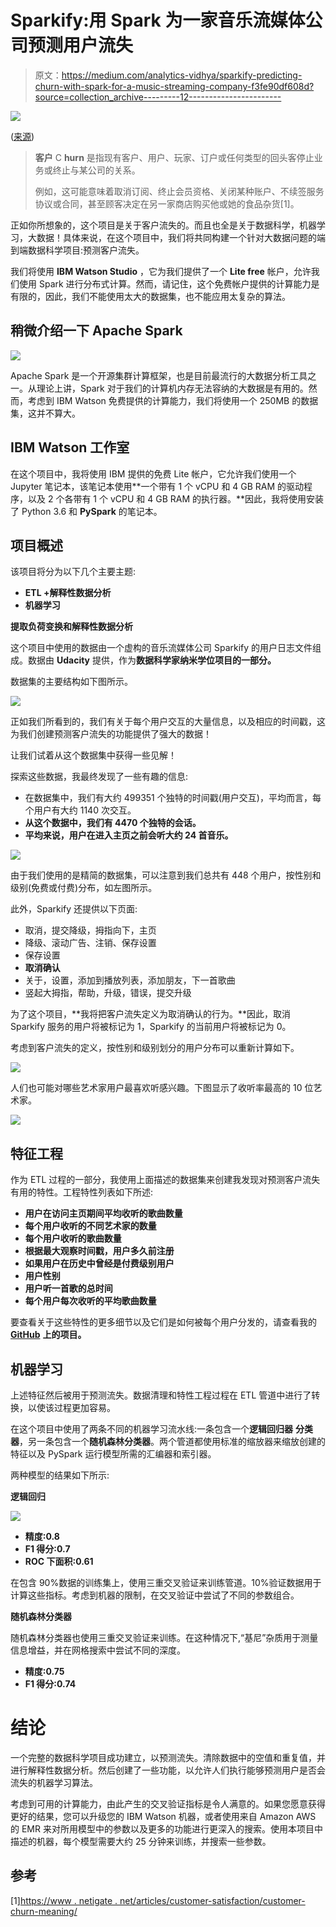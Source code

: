 # Sparkify:用 Spark 为一家音乐流媒体公司预测用户流失

> 原文：<https://medium.com/analytics-vidhya/sparkify-predicting-churn-with-spark-for-a-music-streaming-company-f3fe90df608d?source=collection_archive---------12----------------------->

![](img/29f5fa6128761306de0d01b8417ef9ab.png)

([来源](https://www.evergent.com/tag/churn/))

> **客户** C **hurn** 是指现有客户、用户、玩家、订户或任何类型的回头客停止业务或终止与某公司的关系。
> 
> 例如，这可能意味着取消订阅、终止会员资格、关闭某种账户、不续签服务协议或合同，甚至顾客决定在另一家商店购买他或她的食品杂货[1]。

正如你所想象的，这个项目是关于客户流失的。而且也全是关于数据科学，机器学习，大数据！具体来说，在这个项目中，我们将共同构建一个针对大数据问题的端到端数据科学项目:预测客户流失。

我们将使用 **IBM Watson Studio** ，它为我们提供了一个 **Lite free** 帐户，允许我们使用 Spark 进行分布式计算。然而，请记住，这个免费帐户提供的计算能力是有限的，因此，我们不能使用太大的数据集，也不能应用太复杂的算法。

## **稍微介绍一下 Apache Spark**

![](img/3658889bc1651633f4484555f5d93605.png)

Apache Spark 是一个开源集群计算框架，也是目前最流行的大数据分析工具之一。从理论上讲，Spark 对于我们的计算机内存无法容纳的大数据是有用的。然而，考虑到 IBM Watson 免费提供的计算能力，我们将使用一个 250MB 的数据集，这并不算大。

## IBM Watson 工作室

在这个项目中，我将使用 IBM 提供的免费 Lite 帐户，它允许我们使用一个 Jupyter 笔记本，该笔记本使用**一个带有 1 个 vCPU 和 4 GB RAM 的驱动程序，以及 2 个各带有 1 个 vCPU 和 4 GB RAM 的执行器。**因此，我将使用安装了 Python 3.6 和 **PySpark** 的笔记本。

## 项目概述

该项目将分为以下几个主要主题:

*   **ETL +解释性数据分析**
*   **机器学习**

**提取负荷变换和解释性数据分析**

这个项目中使用的数据由一个虚构的音乐流媒体公司 Sparkify 的用户日志文件组成。数据由 **Udacity** 提供，作为**数据科学家纳米学位项目的一部分。**

数据集的主要结构如下图所示。

![](img/a30f588e5206046311e6d824d7f9e6ac.png)

正如我们所看到的，我们有关于每个用户交互的大量信息，以及相应的时间戳，这为我们创建预测客户流失的功能提供了强大的数据！

让我们试着从这个数据集中获得一些见解！

探索这些数据，我最终发现了一些有趣的信息:

*   在数据集中，我们有大约 499351 个独特的时间戳(用户交互)，平均而言，每个用户有大约 1140 次交互。
*   **从这个数据中，我们有 4470 个独特的会话。**
*   **平均来说，用户在进入主页之前会听大约 24 首音乐。**

![](img/b084b7db7e9e3f0ecee5b01feb712981.png)

由于我们使用的是精简的数据集，可以注意到我们总共有 448 个用户，按性别和级别(免费或付费)分布，如左图所示。

此外，Sparkify 还提供以下页面:

*   取消，提交降级，拇指向下，主页
*   降级、滚动广告、注销、保存设置
*   保存设置
*   **取消确认**
*   关于，设置，添加到播放列表，添加朋友，下一首歌曲
*   竖起大拇指，帮助，升级，错误，提交升级

为了这个项目，**我将把客户流失定义为取消确认的行为。**因此，取消 Sparkify 服务的用户将被标记为 1，Sparkify 的当前用户将被标记为 0。

考虑到客户流失的定义，按性别和级别划分的用户分布可以重新计算如下。

![](img/3d6751b3d89fb3678b412fc330b59542.png)

人们也可能对哪些艺术家用户最喜欢听感兴趣。下图显示了收听率最高的 10 位艺术家。

![](img/ff2070d68aecc67309141d27751fd200.png)

## 特征工程

作为 ETL 过程的一部分，我使用上面描述的数据集来创建我发现对预测客户流失有用的特性。工程特性列表如下所述:

*   **用户在访问主页期间平均收听的歌曲数量**
*   **每个用户收听的不同艺术家的数量**
*   **每个用户收听的歌曲数量**
*   **根据最大观察时间戳，用户多久前注册**
*   **如果用户在历史中曾经是付费级别用户**
*   **用户性别**
*   **用户听一首歌的总时间**
*   **每个用户每次收听的平均歌曲数量**

要查看关于这些特性的更多细节以及它们是如何被每个用户分发的，请查看我的 [**GitHub**](https://github.com/GiulioCMSanto/sparkify_predicting_churn_with_spark) **上的项目。**

## 机器学习

上述特征然后被用于预测流失。数据清理和特性工程过程在 ETL 管道中进行了转换，以使该过程更加容易。

在这个项目中使用了两条不同的机器学习流水线:一条包含一个**逻辑回归器** **分类器**，另一条包含一个**随机森林分类器**。两个管道都使用标准的缩放器来缩放创建的特征以及 PySpark 运行模型所需的汇编器和索引器。

两种模型的结果如下所示:

**逻辑回归**

![](img/10f0d8cba03916338dde026182bbd86a.png)

*   **精度:0.8**
*   **F1 得分:0.7**
*   **ROC 下面积:0.61**

在包含 90%数据的训练集上，使用三重交叉验证来训练管道。10%验证数据用于计算这些指标。考虑到机器的限制，在交叉验证中尝试了不同的参数组合。

**随机森林分类器**

随机森林分类器也使用三重交叉验证来训练。在这种情况下,“基尼”杂质用于测量信息增益，并在网格搜索中尝试不同的深度。

*   **精度:0.75**
*   **F1 得分:0.74**

# 结论

一个完整的数据科学项目成功建立，以预测流失。清除数据中的空值和重复值，并进行解释性数据分析。然后创建了一些功能，以允许人们执行能够预测用户是否会流失的机器学习算法。

考虑到可用的计算能力，由此产生的交叉验证指标是令人满意的。如果您愿意获得更好的结果，您可以升级您的 IBM Watson 机器，或者使用来自 Amazon AWS 的 EMR 来对所用模型中的参数以及更多的功能进行更深入的搜索。使用本项目中描述的机器，每个模型需要大约 25 分钟来训练，并搜索一些参数。

## 参考

[1][https://www . netigate . net/articles/customer-satisfaction/customer-churn-meaning/](https://www.netigate.net/articles/customer-satisfaction/customer-churn-meaning/)